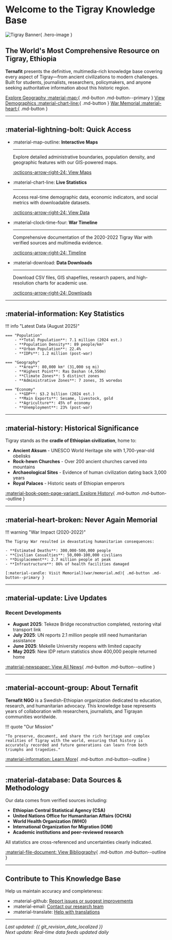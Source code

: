 # Welcome to the Tigray Knowledge Base

<div class="hero-section" markdown>

![Tigray Banner](assets/images/tigray-hero.jpg){ .hero-image }

## The World's Most Comprehensive Resource on Tigray, Ethiopia

**Ternafit** presents the definitive, multimedia-rich knowledge base covering every aspect of Tigray—from ancient civilizations to modern challenges. Built for students, journalists, researchers, policymakers, and anyone seeking authoritative information about this historic region.

[Explore Geography :material-map:](01-geography.md){ .md-button .md-button--primary }
[View Demographics :material-chart-line:](02-demographics.md){ .md-button }
[War Memorial :material-heart:](06-war-memorial.md){ .md-button }

</div>

---

## :material-lightning-bolt: Quick Access

<div class="grid cards" markdown>

-   :material-map-outline: **Interactive Maps**

    ---

    Explore detailed administrative boundaries, population density, and geographic features with our GIS-powered maps.

    [:octicons-arrow-right-24: View Maps](geography/maps.md)

-   :material-chart-line: **Live Statistics**

    ---

    Access real-time demographic data, economic indicators, and social metrics with downloadable datasets.

    [:octicons-arrow-right-24: View Data](demographics/population.md)

-   :material-clock-time-four: **War Timeline**

    ---

    Comprehensive documentation of the 2020-2022 Tigray War with verified sources and multimedia evidence.

    [:octicons-arrow-right-24: Timeline](war/timeline.md)

-   :material-download: **Data Downloads**

    ---

    Download CSV files, GIS shapefiles, research papers, and high-resolution charts for academic use.

    [:octicons-arrow-right-24: Downloads](08-downloads.md)

</div>

---

## :material-information: Key Statistics

!!! info "Latest Data (August 2025)"

    === "Population"
        - **Total Population**: 7.1 million (2024 est.)
        - **Population Density**: 89 people/km²
        - **Urban Population**: 22.4%
        - **IDPs**: 1.2 million (post-war)

    === "Geography"
        - **Area**: 80,000 km² (31,000 sq mi)
        - **Highest Point**: Ras Dashan (4,550m)
        - **Climate Zones**: 5 distinct zones
        - **Administrative Zones**: 7 zones, 35 woredas

    === "Economy"
        - **GDP**: $3.2 billion (2024 est.)
        - **Main Exports**: Sesame, livestock, gold
        - **Agriculture**: 45% of economy
        - **Unemployment**: 23% (post-war)

---

## :material-history: Historical Significance

Tigray stands as the **cradle of Ethiopian civilization**, home to:

- **Ancient Aksum** - UNESCO World Heritage site with 1,700-year-old obelisks
- **Rock-hewn Churches** - Over 200 ancient churches carved into mountains
- **Archaeological Sites** - Evidence of human civilization dating back 3,000 years
- **Royal Palaces** - Historic seats of Ethiopian emperors

[:material-book-open-page-variant: Explore History](05-history-culture.md){ .md-button .md-button--outline }

---

## :material-heart-broken: Never Again Memorial

!!! warning "War Impact (2020-2022)"

    The Tigray War resulted in devastating humanitarian consequences:
    
    - **Estimated Deaths**: 300,000-500,000 people
    - **Civilian Casualties**: 50,000-100,000 civilians
    - **Displacement**: 2.7 million people at peak
    - **Infrastructure**: 86% of health facilities damaged
    
    [:material-candle: Visit Memorial](war/memorial.md){ .md-button .md-button--primary }

---

## :material-update: Live Updates

<div class="news-feed" markdown>

### Recent Developments

- **August 2025**: Tekeze Bridge reconstruction completed, restoring vital transport link
- **July 2025**: UN reports 2.1 million people still need humanitarian assistance
- **June 2025**: Mekelle University reopens with limited capacity
- **May 2025**: New IDP return statistics show 400,000 people returned home

[:material-newspaper: View All News](current/news.md){ .md-button .md-button--outline }

</div>

---

## :material-account-group: About Ternafit

**Ternafit NGO** is a Swedish-Ethiopian organization dedicated to education, research, and humanitarian advocacy. This knowledge base represents years of collaboration with researchers, journalists, and Tigrayan communities worldwide.

!!! quote "Our Mission"
    
    "To preserve, document, and share the rich heritage and complex realities of Tigray with the world, ensuring that history is accurately recorded and future generations can learn from both triumphs and tragedies."

[:material-information: Learn More](about.md){ .md-button .md-button--outline }

---

## :material-database: Data Sources & Methodology

Our data comes from verified sources including:

- **Ethiopian Central Statistical Agency (CSA)**
- **United Nations Office for Humanitarian Affairs (OCHA)**
- **World Health Organization (WHO)**
- **International Organization for Migration (IOM)**
- **Academic institutions and peer-reviewed research**

All statistics are cross-referenced and uncertainties clearly indicated.

[:material-file-document: View Bibliography](resources/bibliography.md){ .md-button .md-button--outline }

---

<div class="footer-cta" markdown>

## Contribute to This Knowledge Base

Help us maintain accuracy and completeness:

- :material-github: [Report issues or suggest improvements](https://github.com/yosephdev/tigray.ternafit.org/issues)
- :material-email: [Contact our research team](mailto:research@ternafit.org)
- :material-translate: [Help with translations](https://github.com/yosephdev/tigray.ternafit.org/discussions)

</div>

---

*Last updated: {{ git_revision_date_localized }}*  
*Next update: Real-time data feeds updated daily*
